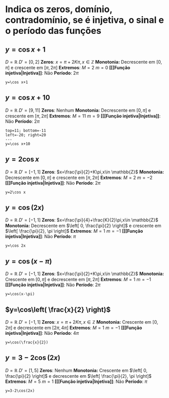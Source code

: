 # Indica os zeros, domínio, contradomínio, se é injetiva, o sinal e o período das funções

## $y=\cos x+1$

$D=\mathbb{R}$
$D'=[0,2]$
**Zeros**: $x=\pi+2K\pi,x\in \mathbb{Z}$
**Monotonia:** Decrescente em $[0, \pi]$ e crescente em $[\pi, 2\pi]$
**Extremos**: $M=2$ $m=0$
**[[[Função injetiva|Injetiva]]**: Não
**Período**: $2\pi$

```desmos-graph
y=\cos x+1
```
## $y=\cos x+10$

$D=\mathbb{R}$
$D'=[9,11]$
**Zeros**: Nenhum
**Monotonia:** Decrescente em $[0, \pi]$ e crescente em $[\pi, 2\pi]$
**Extremos**: $M=11$ $m=9$
**[[[Função injetiva|Injetiva]]**: Não
**Período**: $2\pi$

```desmos-graph
top=11; bottom=-11
left=-20; right=20
---
y=\cos x+10
```

## $y=2\cos x$

$D=\mathbb{R}$
$D'=[-1,1]$
**Zeros**: $x=\frac{\pi}{2}+K\pi,x\in \mathbb{Z}$
**Monotonia:** Decrescente em $[0, \pi]$ e crescente em $[\pi, 2\pi]$
**Extremos**: $M=2$ $m=-2$
**[[[Função injetiva|Injetiva]]**: Não
**Período**: $2\pi$

```desmos-graph
y=2\cos x
```

## $y=\cos (2x)$
$D=\mathbb{R}$
$D'=[-1,1]$
**Zeros**: $x=\frac{\pi}{4}+\frac{K}{2}\pi,x\in \mathbb{Z}$
**Monotonia:** Decrescente em $\left[ 0, \frac{\pi}{2} \right]$ e crescente em $\left[ \frac{\pi}{2}, \pi \right]$
**Extremos**: $M=1$ $m=-1$
**[[[Função injetiva|Injetiva]]**: Não
**Período**: $\pi$

```desmos-graph
y=\cos 2x
```

## $y=\cos(x-\pi)$

$D=\mathbb{R}$
$D'=[-1,1]$
**Zeros**: $x=\frac{\pi}{2}+K\pi,x\in \mathbb{Z}$
**Monotonia:** Crescente em $[0, \pi]$ e decrescente em $[\pi, 2\pi]$
**Extremos**: $M=1$ $m=-1$
**[[[Função injetiva|Injetiva]]**: Não
**Período**: $2\pi$

```desmos-graph
y=\cos(x-\pi)
```
## $y=\cos\left( \frac{x}{2} \right)$

$D=\mathbb{R}$
$D'=[-1,1]$
**Zeros**: $x=\pi+2K\pi,x\in \mathbb{Z}$
**Monotonia:** Crescente em $[0, 2\pi]$ e decrescente em $[2\pi, 4\pi]$
**Extremos**: $M=1$ $m=-1$
**[[[Função injetiva|Injetiva]]**: Não
**Período**: $4\pi$

```desmos-graph
y=\cos(\frac{x}{2})
```
## $y=3-2\cos(2x)$

$D=\mathbb{R}$
$D'=[1,5]$
**Zeros**: Nenhum
**Monotonia:** Crescente em $\left[ 0, \frac{\pi}{2} \right]$ e decrescente em $\left[ \frac{\pi}{2}, \pi \right]$
**Extremos**: $M=5$ $m=1$
**[[[Função injetiva|Injetiva]]**: Não
**Período**: $\pi$

```desmos-graph
y=3-2\cos(2x)
```

